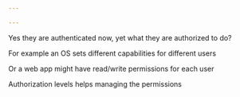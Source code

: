 ```yaml
---

---
```


Yes they are authenticated now, yet what they are authorized to do? 

For example an OS sets different capabilities for different users 

Or a web app might have read/write permissions for each user 

Authorization levels helps managing the permissions 

